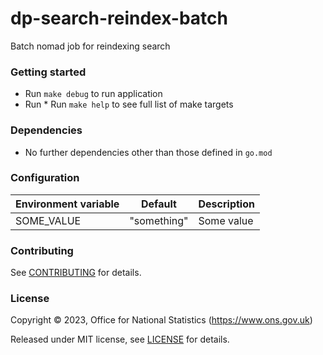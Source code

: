# dp-search-reindex-batch

Batch nomad job for reindexing search

### Getting started

* Run `make debug` to run application
* Run * Run `make help` to see full list of make targets

### Dependencies

* No further dependencies other than those defined in `go.mod`

### Configuration

| Environment variable | Default     | Description |
|----------------------|-------------|-------------|
| SOME_VALUE           | "something" | Some value  |

### Contributing

See [CONTRIBUTING](CONTRIBUTING.md) for details.

### License

Copyright © 2023, Office for National Statistics (https://www.ons.gov.uk)

Released under MIT license, see [LICENSE](LICENSE.md) for details.

